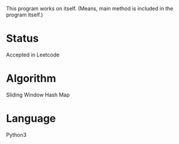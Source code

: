 
This program works on itself. (Means, main method is included in the program itself.)

# Status
Accepted in Leetcode

# Algorithm
Sliding Window
Hash Map

# Language
Python3
